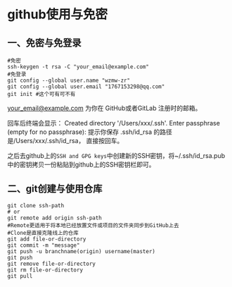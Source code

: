 # github使用与免密

## 一、免密与免登录

```shell
#免密
ssh-keygen -t rsa -C "your_email@example.com"
#免登录
git config --global user.name "wzmw-zr"
git config --global user.email "1767153298@qq.com"
git init #这个可有可不有
```

[your_email@example.com](mailto:your_email@example.com) 为你在 GitHub或者GitLab 注册时的邮箱。

回车后终端会显示： Created directory '/Users/xxx/.ssh'. Enter passphrase (empty for no passphrase): 提示你保存 .ssh/id_rsa 的路径是/Users/xxx/.ssh/id_rsa， 直接按回车。

之后去github上的`SSH and GPG keys`中创建新的SSH密钥，将~/.ssh/id_rsa.pub中的密钥拷贝一份粘贴到github上的SSH密钥栏即可。



## 二、git创建与使用仓库

```shell
git clone ssh-path
# or
git remote add origin ssh-path
#Remote更适用于将本地已经放置文件或项目的文件夹同步到GitHub上去 
#Clone是直接克隆线上的仓库 
git add file-or-directory
git commit -m "message"
git push -u branchname(origin) username(master)
git push
git remove file-or-directory
git rm file-or-directory
git pull
```



